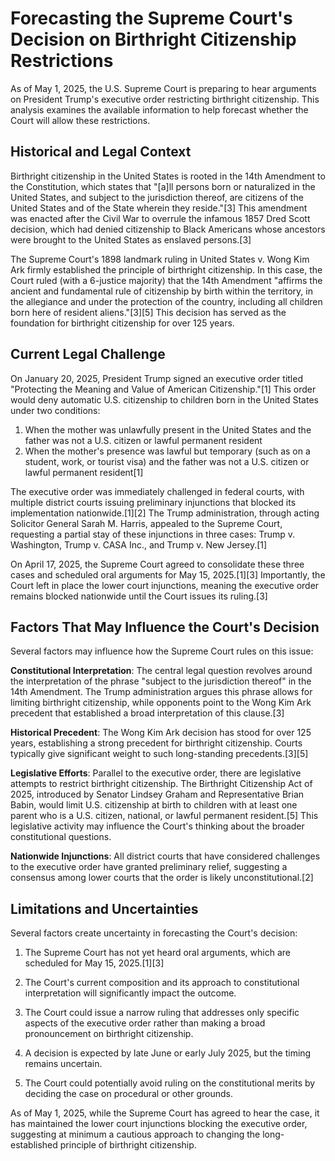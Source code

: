 # Forecasting the Supreme Court's Decision on Birthright Citizenship Restrictions

As of May 1, 2025, the U.S. Supreme Court is preparing to hear arguments on President Trump's executive order restricting birthright citizenship. This analysis examines the available information to help forecast whether the Court will allow these restrictions.

## Historical and Legal Context

Birthright citizenship in the United States is rooted in the 14th Amendment to the Constitution, which states that "[a]ll persons born or naturalized in the United States, and subject to the jurisdiction thereof, are citizens of the United States and of the State wherein they reside."[3] This amendment was enacted after the Civil War to overrule the infamous 1857 Dred Scott decision, which had denied citizenship to Black Americans whose ancestors were brought to the United States as enslaved persons.[3]

The Supreme Court's 1898 landmark ruling in United States v. Wong Kim Ark firmly established the principle of birthright citizenship. In this case, the Court ruled (with a 6-justice majority) that the 14th Amendment "affirms the ancient and fundamental rule of citizenship by birth within the territory, in the allegiance and under the protection of the country, including all children born here of resident aliens."[3][5] This decision has served as the foundation for birthright citizenship for over 125 years.

## Current Legal Challenge

On January 20, 2025, President Trump signed an executive order titled "Protecting the Meaning and Value of American Citizenship."[1] This order would deny automatic U.S. citizenship to children born in the United States under two conditions:

1. When the mother was unlawfully present in the United States and the father was not a U.S. citizen or lawful permanent resident
2. When the mother's presence was lawful but temporary (such as on a student, work, or tourist visa) and the father was not a U.S. citizen or lawful permanent resident[1]

The executive order was immediately challenged in federal courts, with multiple district courts issuing preliminary injunctions that blocked its implementation nationwide.[1][2] The Trump administration, through acting Solicitor General Sarah M. Harris, appealed to the Supreme Court, requesting a partial stay of these injunctions in three cases: Trump v. Washington, Trump v. CASA Inc., and Trump v. New Jersey.[1]

On April 17, 2025, the Supreme Court agreed to consolidate these three cases and scheduled oral arguments for May 15, 2025.[1][3] Importantly, the Court left in place the lower court injunctions, meaning the executive order remains blocked nationwide until the Court issues its ruling.[3]

## Factors That May Influence the Court's Decision

Several factors may influence how the Supreme Court rules on this issue:

**Constitutional Interpretation**: The central legal question revolves around the interpretation of the phrase "subject to the jurisdiction thereof" in the 14th Amendment. The Trump administration argues this phrase allows for limiting birthright citizenship, while opponents point to the Wong Kim Ark precedent that established a broad interpretation of this clause.[3]

**Historical Precedent**: The Wong Kim Ark decision has stood for over 125 years, establishing a strong precedent for birthright citizenship. Courts typically give significant weight to such long-standing precedents.[3][5]

**Legislative Efforts**: Parallel to the executive order, there are legislative attempts to restrict birthright citizenship. The Birthright Citizenship Act of 2025, introduced by Senator Lindsey Graham and Representative Brian Babin, would limit U.S. citizenship at birth to children with at least one parent who is a U.S. citizen, national, or lawful permanent resident.[5] This legislative activity may influence the Court's thinking about the broader constitutional questions.

**Nationwide Injunctions**: All district courts that have considered challenges to the executive order have granted preliminary relief, suggesting a consensus among lower courts that the order is likely unconstitutional.[2]

## Limitations and Uncertainties

Several factors create uncertainty in forecasting the Court's decision:

1. The Supreme Court has not yet heard oral arguments, which are scheduled for May 15, 2025.[1][3]

2. The Court's current composition and its approach to constitutional interpretation will significantly impact the outcome.

3. The Court could issue a narrow ruling that addresses only specific aspects of the executive order rather than making a broad pronouncement on birthright citizenship.

4. A decision is expected by late June or early July 2025, but the timing remains uncertain.

5. The Court could potentially avoid ruling on the constitutional merits by deciding the case on procedural or other grounds.

As of May 1, 2025, while the Supreme Court has agreed to hear the case, it has maintained the lower court injunctions blocking the executive order, suggesting at minimum a cautious approach to changing the long-established principle of birthright citizenship.